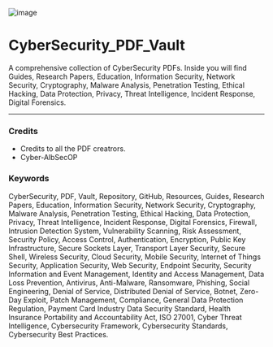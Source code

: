 ![image](https://github.com/CyberAlbSecOP/CyberSecurity_PDF_Vault/assets/145022163/cccc78af-ab56-4e84-a6c5-2890821b012c)

# CyberSecurity_PDF_Vault
A comprehensive collection of CyberSecurity PDFs. Inside you will find Guides, Research Papers, Education, Information Security, Network Security, Cryptography, Malware Analysis, Penetration Testing, Ethical Hacking, Data Protection, Privacy, Threat Intelligence, Incident Response, Digital Forensics.

---

### Credits
- Credits to all the PDF creatrors.
- Cyber-AlbSecOP

### Keywords
CyberSecurity, PDF, Vault, Repository, GitHub, Resources, Guides, Research Papers, Education, Information Security, Network Security, Cryptography, Malware Analysis, Penetration Testing, Ethical Hacking, Data Protection, Privacy, Threat Intelligence, Incident Response, Digital Forensics, Firewall, Intrusion Detection System, Vulnerability Scanning, Risk Assessment, Security Policy, Access Control, Authentication, Encryption, Public Key Infrastructure, Secure Sockets Layer, Transport Layer Security, Secure Shell, Wireless Security, Cloud Security, Mobile Security, Internet of Things Security, Application Security, Web Security, Endpoint Security, Security Information and Event Management, Identity and Access Management, Data Loss Prevention, Antivirus, Anti-Malware, Ransomware, Phishing, Social Engineering, Denial of Service, Distributed Denial of Service, Botnet, Zero-Day Exploit, Patch Management, Compliance, General Data Protection Regulation, Payment Card Industry Data Security Standard, Health Insurance Portability and Accountability Act, ISO 27001, Cyber Threat Intelligence, Cybersecurity Framework, Cybersecurity Standards, Cybersecurity Best Practices.
